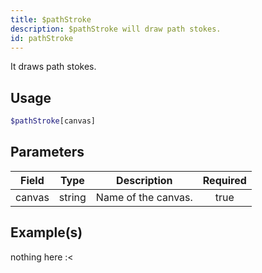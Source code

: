 ```yaml
---
title: $pathStroke
description: $pathStroke will draw path stokes.
id: pathStroke
---
```


It draws path stokes.

## Usage

```php
$pathStroke[canvas]
```

## Parameters

| Field | Type | Description | Required |
| ----- | ---- | ----------- | :------: |
| canvas | string | Name of the canvas. | true |

## Example(s)

nothing here :<